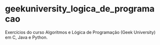 # geekuniversity_logica_de_programacao
Exercícios do curso Algoritmos e Lógica de Programação (Geek University) em C, Java e Python.

